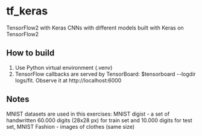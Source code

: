 # tf_keras
TensorFlow2 with Keras
CNNs with different models built with Keras on TensorFlow2

## How to build
1. Use Python virtual environment (.venv) 
2. TensorFlow callbacks are served by TensorBoard: $tensorboard --logdir logs/fit. Observe it at http://localhost:6000

## Notes
MNIST datasets are used in this exercises: MNIST digist - a set of handwritten 60.000 digits (28x28 px) for train set and 10.000 digits for test set, MNIST Fashion - images of clothes (same size)